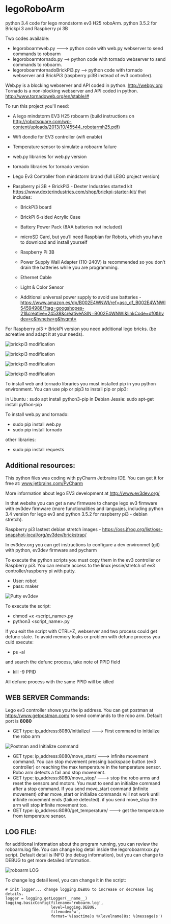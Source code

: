 # legoRoboArm
python 3.4 code for lego mondstorm ev3 H25 roboArm.
python 3.5.2 for Brickpi 3 and Raspberry pi 3B

Two codes available:

- legoroboarmweb.py ---> python code with web.py webserver to send commands to roboarm
- legoroboarmtornado.py --> python code with tornado webserver to send commands to roboarm. 
- legoroboarmtornadoBrickPi3.py --> python code with tornado webserver and BrickPi3 (raspberry pi3B instead of ev3 controller).

Web.py is a blocking webserver and API coded in python. http://webpy.org
Tornado is a non-blocking webserver and API coded in python. http://www.tornadoweb.org/en/stable/#

To run this project you'll need:

- A lego mindstorm EV3 H25 roboarm (build instructions on http://robotsquare.com/wp-content/uploads/2013/10/45544_robotarmh25.pdf)
- Wifi dondle for EV3 controller (wifi enable)
- Temperature sensor to simulate a roboarm failure
- web.py libraries for web.py version
- tornado libraries for tornado version

- Lego Ev3 Controller from mindstorm brand (full LEGO project version)
- Raspberry pi 3B + BrickPi3 - Dexter Industries started kit https://www.dexterindustries.com/shop/brickpi-starter-kit/ that includes:
    * BrickPi3 board
    * BrickPi 6-sided Acrylic Case
    * Battery Power Pack (8AA batteries not included)
    * microSD Card, but you’ll need Raspbian for Robots, which you have to download and install yourself
    * Raspberry Pi 3B
    * Power Supply Wall Adapter (110-240V) is recommended so you don’t drain the batteries while you are programming.
    * Ethernet Cable
    * Light & Color Sensor
    
    * Additional universal power supply to avoid use batteries - https://www.amazon.es/dp/B002E4WNWI/ref=asc_df_B002E4WNWI54594988/?tag=googshopes-21&creative=24538&creativeASIN=B002E4WNWI&linkCode=df0&hvdev=c&hvnetw=g&hvqmt=

For Raspberry pi3 + BrickPi version you need additional lego bricks. (be acreative and adapt it at your needs).

![brickpi3 modification](images/brickpi3_01.jpg)

![brickpi3 modification](images/brickpi3_02.jpg)

![brickpi3 modification](images/brickpi3_03.jpg)

![brickpi3 modification](images/brickpi3_04.jpg)

To install web and tornado libraries you must installed pip in you python environment. You can use pip or pip3
to install pip or pip3:

in Ubuntu       : sudo apt install python3-pip
in Debian Jessie: sudo apt-get install python-pip

To install web.py and tornado:

- sudo pip install web.py
- sudo pip install tornado

other libraries:

- sudo pip install requests

Additional resources: 
---------------------
This python files was coding with pyCharm Jetbrains IDE. You can get it for free at: www.jetbrains.com/PyCharm

More information about lego EV3 development at http://www.ev3dev.org/

In that website you can get a new firmware to change lego ev3 firmware with ev3dev firmware (more functionalities and languajes, including python 3.4 version for lego ev3 and python 3.5.2 for raspberry pi3 - debian stretch).

Raspberry pi3 lastest debian stretch images - https://oss.jfrog.org/list/oss-snapshot-local/org/ev3dev/brickstrap/

In ev3dev.org you can get instructions to configure a dev environmet (git) with python, ev3dev firmware and pycharm

To execute the python scripts you must copy them in the ev3 controller or Raspberry pi3.
You can remote access to the linux jessie/stretch of ev3 controller/raspberry pi with putty.

- User: robot
- pass: maker

![Putty ev3dev](images/Capture%20Putty%20roboarm.PNG)

To execute the script:
- chmod +x <script_name>.py
- python3 <script_name>.py

If you exit the script with CTRL+Z, webserver and two process could get defunc state. To avoid memory leaks or problem with defunc process you culd execute:

- ps -al 

and search the defunc process, take note of PPID field

- kill -9 PPID

All defunc process with the same PPID will be killed

WEB SERVER Commands:
--------------------

Lego ev3 controller shows you the ip address. You can get postman at https://www.getpostman.com/ to send commands to the robo arm. Default port is **8080**

- GET type: ip_address:8080/initialize/ ---> First command to initialize the robo arm

![Postman and Initialize command](images/Capture%20postman%20initialize.PNG)

- GET type: ip_address:8080/move_start/ ---> infinite movement command. You can stop movement pressing backspace button (ev3 controller) or reaching the max temperature in the temperature sensor. Robo arm detects a fail and stop movement.
- GET type: ip_address:8080/move_stop/  ---> stop the robo arms and reset the sensors and motors. You must to send an initialize command after a stop command. If you send move_start command (infinite movement) other move_start or initialize commands will not work until infinite movement ends (failure detected). if you send move_stop the arm will stop infinite movement too.
- GET type: ip_address:8080/get_temperature/ ---> get the temperature from temperature sensor.

LOG FILE:
--------------------

for additional information about the program running, you can review the roboarm.log file. You can change log detail inside the legoroboarmxxx.py script. Default detail is INFO (no debug information), but you can change to DEBUG to get more detailed information.

![roboarm LOG](images/Capture%20roboarmLOG.PNG)

To change log detail level, you can change it in the script:
```
# init logger... change logging.DEBUG to increase or decrease log details.
logger = logging.getLogger(__name__)
logging.basicConfig(filename='roboarm.log',
                    level=logging.DEBUG,
                    filemode='w',
                    format='%(asctime)s %(levelname)8s: %(message)s')
```
